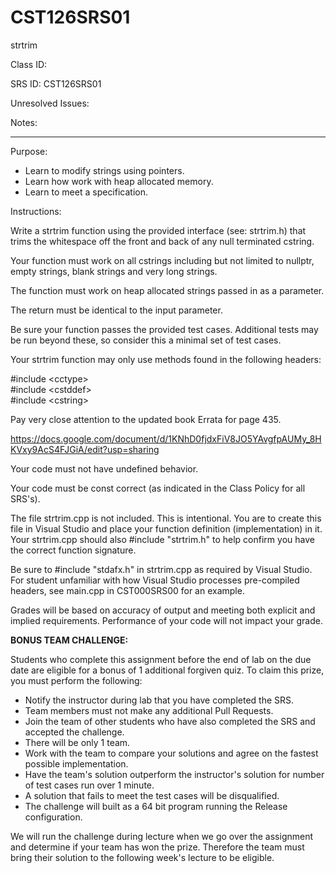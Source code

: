 # CST126SRS01
strtrim

Class ID: 

SRS ID:  CST126SRS01 

Unresolved Issues:   

Notes:   

---

Purpose:  

* Learn to modify strings using pointers. 
* Learn how work with heap allocated memory. 
* Learn to meet a specification. 

Instructions:  

Write a strtrim function using the provided interface (see: strtrim.h) that trims the whitespace off the front and back of any null terminated cstring. 

Your function must work on all cstrings including but not limited to nullptr, empty strings, blank strings and very long strings. 

The function must work on heap allocated strings passed in as a parameter. 

The return must be identical to the input parameter. 

Be sure your function passes the provided test cases. Additional tests may be run beyond these, so consider this a minimal set of test cases. 

Your strtrim function may only use methods found in the following headers:

#include \<cctype\>  
#include \<cstddef\>  
#include \<cstring\>  

Pay very close attention to the updated book Errata for page 435.

https://docs.google.com/document/d/1KNhD0fjdxFiV8JO5YAvgfpAUMy_8HKVxy9AcS4FJGiA/edit?usp=sharing

Your code must not have undefined behavior. 

Your code must be const correct (as indicated in the Class Policy for all SRS's). 

The file strtrim.cpp is not included. This is intentional. You are to create this file in Visual Studio and place your function definition (implementation) in it. Your strtrim.cpp should also #include "strtrim.h" to help confirm you have the correct function signature. 

Be sure to #include "stdafx.h" in strtrim.cpp as required by Visual Studio. For student unfamiliar with how Visual Studio processes pre-compiled headers, see main.cpp in CST000SRS00 for an example. 

Grades will be based on accuracy of output and meeting both explicit and implied requirements. Performance of your code will not impact your grade. 

**BONUS TEAM CHALLENGE:**

Students who complete this assignment before the end of lab on the due date are eligible for a bonus of 1 additional forgiven quiz. To claim this prize, you must perform the following:

- Notify the instructor during lab that you have completed the SRS.
- Team members must not make any additional Pull Requests. 
- Join the team of other students who have also completed the SRS and accepted the challenge. 
- There will be only 1 team. 
- Work with the team to compare your solutions and agree on the fastest possible implementation. 
- Have the team's solution outperform the instructor's solution for number of test cases run over 1 minute. 
- A solution that fails to meet the test cases will be disqualified. 
- The challenge will built as a 64 bit program running the Release configuration. 

We will run the challenge during lecture when we go over the assignment and determine if your team has won the prize. Therefore the team must bring their solution to the following week's lecture to be eligible. 
